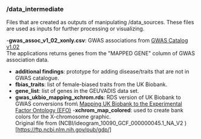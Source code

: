 ### /data_intermediate
Files that are created as outputs of manipulating /data_sources.
These files are used as inputs for further processing or visualizing.

-**gwas_assoc_v1_02_xonly.csv**: GWAS associations from [GWAS Catalog v1.02](https://www.ebi.ac.uk/gwas/docs/file-downloads)\
The applications returns genes from the "MAPPED GENE" column of GWAS association data.
- **additional findings**: prototype for adding disease/traits that are not in GWAS catalogue. 
- **fbias_traits**: list of female-biased traits from the UK Biobank. 
- **gene_list**: list of genes in the GEUVADIS data set.
- **gwas_ukbio_mapping_xchrom.rds**: RDS version of UK Biobank to GWAS conversions from\ [Mapping UK Biobank to the Experimental Factor Ontology (EFO)](https://github.com/EBISPOT/EFO-UKB-mappings)
-**xchrom_map_colored**: used to create bank colors for the  X-chromosome graphic.\
Original file from (NCBI/ideogram_10090_GCF_000000045.1_NA_V2 )[https://ftp.ncbi.nlm.nih.gov/pub/gdp/] 
